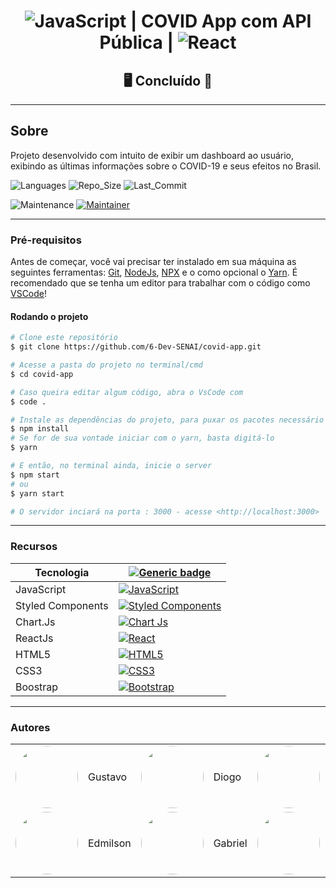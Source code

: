 <center>

# ![JavaScript](https://img.shields.io/badge/javascript-%23323330.svg?style=for-the-badge&logo=javascript&logoColor=%23F7DF1E) | COVID App com API Pública | ![React](https://img.shields.io/badge/react-%2320232a.svg?style=for-the-badge&logo=react&logoColor=%2361DAFB)

## &#128421; Concluído &#128640; 

</center>

---

## Sobre

Projeto desenvolvido com intuito de exibir um dashboard ao usuário, exibindo as últimas informações sobre o COVID-19 e seus efeitos no Brasil.

![Languages](https://img.shields.io/github/languages/count/6-Dev-SENAI/covid-app?color=%2304D361) ![Repo_Size](https://img.shields.io/github/repo-size/6-Dev-SENAI/covid-app) ![Last_Commit](https://img.shields.io/github/last-commit/6-Dev-SENAI/covid-app)

![Maintenance](https://img.shields.io/badge/Maintained%3F-yes-green.svg) [![Maintainer](https://img.shields.io/badge/maintainer-SixDev-purple)](https://github.com/6-Dev-SENAI)

---

### Pré-requisitos

Antes de começar, você vai precisar ter instalado em sua máquina as seguintes ferramentas:
[Git](https://git-scm.com/downloads), [NodeJs](https://nodejs.org/en/download/), [NPX](https://www.npmjs.com/package/npx) e o como opcional o [Yarn](https://classic.yarnpkg.com/en/docs/install/). É recomendado que se tenha um editor para trabalhar com o código como [VSCode](https://code.visualstudio.com/Download)!


#### Rodando o projeto

```bash
# Clone este repositório
$ git clone https://github.com/6-Dev-SENAI/covid-app.git

# Acesse a pasta do projeto no terminal/cmd
$ cd covid-app

# Caso queira editar algum código, abra o VsCode com
$ code .

# Instale as dependências do projeto, para puxar os pacotes necessário novamente
$ npm install
# Se for de sua vontade iniciar com o yarn, basta digitá-lo
$ yarn

# E então, no terminal ainda, inicie o server
$ npm start 
# ou
$ yarn start

# O servidor inciará na porta : 3000 - acesse <http://localhost:3000>
```

---

### Recursos

| Tecnologia | [![Generic badge](https://img.shields.io/badge/Badges--lime.svg)](####recursos) |
|---|---|
| JavaScript | [![JavaScript](https://img.shields.io/badge/javascript-%23323330.svg?style=for-the-badge&logo=javascript&logoColor=%23F7DF1E)](https://developer.mozilla.org/pt-BR/docs/Web/JavaScript) |
| Styled Components | [![Styled Components](https://img.shields.io/badge/styled--components-DB7093?style=for-the-badge&logo=styled-components&logoColor=white)](https://styled-components.com/) |
| Chart.Js | [![Chart Js](https://img.shields.io/badge/chart.js-F5788D.svg?style=for-the-badge&logo=chart.js&logoColor=white)](https://www.chartjs.org/) |
| ReactJs | [![React](https://img.shields.io/badge/react-%2320232a.svg?style=for-the-badge&logo=react&logoColor=%2361DAFB)](https://pt-br.reactjs.org/) |
| HTML5 | [![HTML5](https://img.shields.io/badge/html5-%23E34F26.svg?style=for-the-badge&logo=html5&logoColor=white)](https://developer.mozilla.org/pt-BR/docs/Web/HTML) |
| CSS3 | [![CSS3](https://img.shields.io/badge/css3-%231572B6.svg?style=for-the-badge&logo=css3&logoColor=white)](https://developer.mozilla.org/pt-BR/docs/Web/CSS) |
| Boostrap | [![Bootstrap](https://img.shields.io/badge/bootstrap-%23563D7C.svg?style=for-the-badge&logo=bootstrap&logoColor=white)](https://getbootstrap.com/) |

---

### Autores

<table>
    <tbody>
        <tr>
            <td>
                <a href="https://github.com/Gustavo-Apolonio">
                    <img src="https://avatars.githubusercontent.com/u/61479398?v=4" width="100px" style="border-radius: 50%;" alt=""/>
                </a>
            </td>
            <td>
                Gustavo
            </td>
            <td>
                <a href="https://github.com/diogolimalucasdev">
                    <img src="https://avatars.githubusercontent.com/u/66488127?v=4" width="100px" style="border-radius: 50%;" alt=""/>
                </a>
            </td>
            <td>
                Diogo
            </td>
            <td>
                <a href="https://github.com/GuilhermeSeveriano">
                    <img src="https://avatars.githubusercontent.com/u/87097691?v=4" width="100px" style="border-radius: 50%;" alt=""/>
                </a>
            </td>
            <td>
                Guilherme
            </td>
        </tr>
        <tr>
            <td>
                <a href="https://github.com/Edmilson1406">
                    <img src="https://avatars.githubusercontent.com/u/87097456?v=4" width="100px" style="border-radius: 50%;" alt=""/>
                </a>
            </td>
            <td>
                Edmilson
            </td>
            <td>
                <a href="https://github.com/Gabriel-Silvano">
                    <img src="https://avatars.githubusercontent.com/u/84875270?v=4" width="100px" style="border-radius: 50%;" alt=""/>
                </a>
            </td>
            <td>
                Gabriel
            </td>
            <td>
                <a href="https://github.com/anaalves-ferr">
                    <img src="https://avatars.githubusercontent.com/u/88809084?v=4" width="100px" style="border-radius: 50%;" alt=""/>
                </a>
            </td>
            <td>
                Ana
            </td>
        </tr>
    </tbody>
</table>